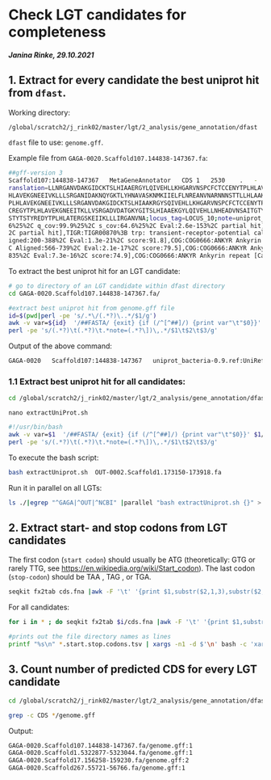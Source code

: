# Check LGT candidates for completeness
##### Janina Rinke, 29.10.2021


## 1. Extract for every candidate the best uniprot hit from `dfast`.

Working directory:
```bash
/global/scratch2/j_rink02/master/lgt/2_analysis/gene_annotation/dfast
```
`dfast` file to use: `genome.gff`.

Example file from `GAGA-0020.Scaffold107.144838-147367.fa`:

```bash
##gff-version 3
Scaffold107:144838-147367	MetaGeneAnnotator	CDS	1	2530	.	-	0	ID=MGA_1;product=hypothetical protein;inference=COORDINATES:ab initio prediction:MetaGeneAnnotator;t
ranslation=LLNRGANVDAKGIDCKTSLHIAAERGYLQIVEHLLKHGARVNSPCFCTCCENYTPLHLAVEKGSEEMTKLLLSRGANVNAKAEDGITALHIAAERGYFQIVEHLLNHEADVNSAITGTYPKGPTPLYLAVEKGSEEMTKLLLSRGANVNAKAEDGITSLHIAAERGYLQIVEHLLNHGADVNSAINWIHYTPL
HLAVEKGNEEIVKLLLSRGANIDAKNQYGKTLYHNAVASKNMKIIELFLNREANVNARNNNSTTLLHLAAKEGDEEIVKLLLSKGANVDAKAEDGITALHIAAERGYLQIVEHLLKHGAHINSTYTSIYREDYTPLHLAVQIGNKEIVKLLLSRGANVDAKGKSGNTSLHIAAEKGYLQIVEHLLNHEADVNSAITGTYPKGYT
PLHLAVEKGNEEIVKLLLSRGANVDAKGIDCKTSLHIAAKRGYSQIVEHLLKHGARVNSPCFCTCCENYTPLHLAVEKGSEEMTKLLLSRGANVNAKAEDGITALHIAAKRGYLQIVEHLLKHEARVNSAYTSTCRKGHTPLYLAVEEGNEEIVKLLLSRGANVDAKGKVGITSLHIAAEKEYLQIVKHLLKYGARVNSAYTST
CREGYTPLHLAVEKGNEEITKLLVSRGADVDATGKYGITSLHIAAEKGYLQIVEHLLNHEADVNSAITGTYPKGYTPLHLAVEKGNEEIVKLLLSRGANVDAKGIDCKTSLHIAAERGYLQIVEHLLKHGARVNSQCFCTCCENYTPLHLAVEKGSEEMTKLLLSRGANVNAKAEDGITALHIAAERGYLQIVEHLLKHGAHIN
STYTSTYREDYTPLHLATERGSKEIIKLLLIRGANVNA;locus_tag=LOCUS_10;note=uniprot_bacteria-0.9.ref:UniRef90_A0A1Q3WAM0 ANK_REP_REGION domain-containing protein (Fragment) (Candidatus Amoebophilus sp. 36-38) [pid:39.
6%25%2C q_cov:99.9%25%2C s_cov:64.6%25%2C Eval:2.6e-153%2C partial hit],WP_010957294.1 hypothetical protein (Treponema denticola ATCC 35405) [pid:28.3%25%2C q_cov:84.1%25%2C s_cov:74.6%25%2C Eval:3.1e-52%
2C partial hit],TIGR:TIGR00870%3B trp: transient-receptor-potential calcium channel protein [Name:TIGR00870%2C Eval:8.9e-117%2C score:389.0%2C bias:56.9],COG:COG0666:ANKYR Ankyrin repeat [Category:T%2C Al
igned:200-388%2C Eval:1.3e-21%2C score:91.8],COG:COG0666:ANKYR Ankyrin repeat [Category:T%2C Aligned:122-256%2C Eval:1.2e-20%2C score:89.1%2C N-term missing],COG:COG0666:ANKYR Ankyrin repeat [Category:T%2
C Aligned:566-739%2C Eval:2.1e-17%2C score:79.5],COG:COG0666:ANKYR Ankyrin repeat [Category:T%2C Aligned:427-597%2C Eval:2.4e-17%2C score:79.5],COG:COG0666:ANKYR Ankyrin repeat [Category:T%2C Aligned:675-
835%2C Eval:7.3e-16%2C score:74.9],COG:COG0666:ANKYR Ankyrin repeat [Category:T%2C Aligned:9-150%2C Eval:2.4e-13%2C score:67.5%2C N-term missing],MGA_1
```

To extract the best uniprot hit for an LGT candidate:

```bash
# go to directory of an LGT candidate within dfast directory
cd GAGA-0020.Scaffold107.144838-147367.fa/

#extract best uniprot hit from genome.gff file
id=$(pwd|perl -pe 's/.*\/(.*?)\..*/$1/g')
awk -v var=${id}  '/##FASTA/ {exit} {if (/^[^##]/) {print var"\t"$0}}' genome.gff | \
perl -pe 's/(.*?)\t(.*?)\t.*note=(.*?\])\,.*/$1\t$2\t$3/g'
```

Output of the above command:
```bash
GAGA-0020	Scaffold107:144838-147367	uniprot_bacteria-0.9.ref:UniRef90_A0A1Q3WAM0 ANK_REP_REGION domain-containing protein (Fragment) (Candidatus Amoebophilus sp. 36-38) [pid:39.6%25%2C q_cov:99.9%25%2C s_cov:64.6%25%2C Eval:2.6e-153%2C partial hit]
```

### 1.1 Extract best uniprot hit for all candidates:
```bash
cd /global/scratch2/j_rink02/master/lgt/2_analysis/gene_annotation/dfast
```

`nano extractUniProt.sh`
```bash
#!/usr/bin/bash
awk -v var=$1  '/##FASTA/ {exit} {if (/^[^##]/) {print var"\t"$0}}' $1/genome.gff | \
perl -pe 's/(.*?)\t(.*?)\t.*note=(.*?\])\,.*/$1\t$2\t$3/g'
```

To execute the bash script:
```bash
bash extractUniprot.sh  OUT-0002.Scaffold1.173150-173918.fa
```

Run it in parallel on all LGTs:
```bash
ls ./|egrep "^GAGA|^OUT|^NCBI" |parallel "bash extractUniprot.sh {}" > LGTs_uniProt_besthit.tsv
```



## 2. Extract start- and stop codons from LGT candidates

The first codon (`start codon`) should usually be ATG (theoretically: GTG or rarely TTG, see https://en.wikipedia.org/wiki/Start_codon).
The last codon (`stop-codon`) should be TAA , TAG , or TGA.

```bash
seqkit fx2tab cds.fna |awk -F '\t' '{print $1,substr($2,1,3),substr($2,length($2)-2,length($2))}'
```

For all candidates:
```bash
for i in * ; do seqkit fx2tab $i/cds.fna |awk -F '\t' '{print $1,substr($2,1,3),substr($2,length($2)-2,length($2))}' > $i.start.stop.codons.tsv ; done

#prints out the file directory names as lines
printf "%s\n" *.start.stop.codons.tsv | xargs -n1 -d $'\n' bash -c 'xargs -n1 -d $'\''\n'\'' printf "%s,%s\n" "$1" <"$1"' -- > all.start.stop.codons.tsv
```

## 3. Count number of predicted CDS for every LGT candidate

```bash
cd /global/scratch2/j_rink02/master/lgt/2_analysis/gene_annotation/dfast/

grep -c CDS */genome.gff
```

Output:
```bash
GAGA-0020.Scaffold107.144838-147367.fa/genome.gff:1
GAGA-0020.Scaffold1.5322877-5323044.fa/genome.gff:1
GAGA-0020.Scaffold17.156258-159230.fa/genome.gff:2
GAGA-0020.Scaffold267.55721-56766.fa/genome.gff:1
```
